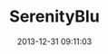 ---
layout: portfolio
title:  SerenityBlu
image: /assets/images/SerenityBlu.png
siteURL: http://serenityblu.co.uk
date:   2013-12-31 09:11:03
categories: porfolio
---